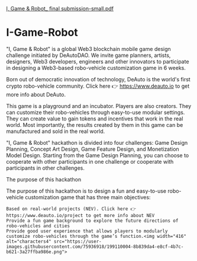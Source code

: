 [I, Game & Robot_ final submission-small.pdf](https://github.com/doubleoroos/I-Game-Robot/files/9905005/I.Game.Robot_.final.submission-small.pdf)
# I-Game-Robot
"I, Game & Robot" is a global Web3 blockchain mobile game design challenge initiated by DeAutoDAO. We invite game planners, artists, designers, Web3 developers, engineers and other innovators to participate in designing a Web3-based robo-vehicle customization game in 6 weeks.

Born out of democratic innovation of technology, DeAuto is the world's first crypto robo-vehicle community. Click here 👉 https://www.deauto.io to get more info about DeAuto.

This game is a playground and an incubator. Players are also creators. They can customize their robo-vehicles through easy-to-use modular settings. They can create value to gain tokens and incentives that work in the real world. Most importantly, the results created by them in this game can be manufactured and sold in the real world. 

"I, Game & Robot" hackathon is divided into four challenges: Game Design Planning, Concept Art Design, Game Feature Design, and Monetization Model Design. Starting from the Game Design Planning, you can choose to cooperate with other participants in one challenge or cooperate with participants in other challenges.

The purpose of this hackathon

The purpose of this hackathon is to design a fun and easy-to-use robo-vehicle customization game that has three main objectives: 

    Based on real-world projects (NEV). Click here 👉 https://www.deauto.io/project to get more info about NEV
    Provide a fun game background to explore the future directions of robo-vehicles and cities
    Provide good user experience that allows players to modularly customize robo-vehicles through the game’s function.<img width="416" alt="characters4" src="https://user-images.githubusercontent.com/75936918/199110004-8b839da4-e8cf-4b7c-b621-3a27ffba986e.png">

